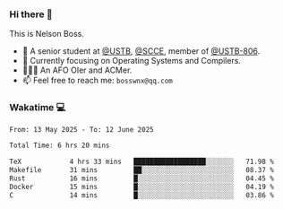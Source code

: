 ### Hi there 👋

<!--
**bosswnx/bosswnx** is a ✨ _special_ ✨ repository because its `README.md` (this file) appears on your GitHub profile.

Here are some ideas to get you started:

- 🔭 I’m currently working on ...
- 🌱 I’m currently learning ...
- 👯 I’m looking to collaborate on ...
- 🤔 I’m looking for help with ...
- 💬 Ask me about ...
- 📫 How to reach me: ...
- 😄 Pronouns: ...
- ⚡ Fun fact: ...
-->

This is Nelson Boss.

- 🏫 A senior student at [@USTB](https://www.ustb.edu.cn/), [@SCCE](https://scce.ustb.edu.cn/), member of [@USTB-806](https://ustb-806.github.io/).
- 🌱 Currently focusing on Operating Systems and Compilers.
- 🧑🏻‍💻 An AFO OIer and ACMer.
- 📫 Feel free to reach me: `bosswnx@qq.com`

### Wakatime 💻

<!--START_SECTION:waka-->

```txt
From: 13 May 2025 - To: 12 June 2025

Total Time: 6 hrs 20 mins

TeX            4 hrs 33 mins   ██████████████████░░░░░░░   71.98 %
Makefile       31 mins         ██░░░░░░░░░░░░░░░░░░░░░░░   08.37 %
Rust           16 mins         █░░░░░░░░░░░░░░░░░░░░░░░░   04.45 %
Docker         15 mins         █░░░░░░░░░░░░░░░░░░░░░░░░   04.19 %
C              14 mins         █░░░░░░░░░░░░░░░░░░░░░░░░   03.86 %
```

<!--END_SECTION:waka-->
